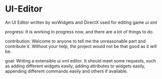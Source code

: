 # UI-Editor
An UI Editor written by wxWidgets and DirectX used for editing game ui xml

progress:
It is working in progress now, and there are a lot of things to do.

contribution:
Welcome to anyone to tell me the unreasonable part and contribute it. Without your help, the project would not be 
that good as it will be.

goal:
Writing a extensible ui xml editor. It should meet some requests, such as adding different widgets easily,
adding attributes to widgets easily, appending different commands easily and others if available.
